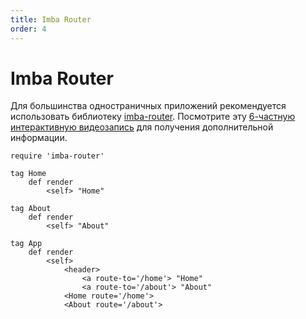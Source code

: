 ```yaml
---
title: Imba Router
order: 4
---
```



# Imba Router

Для большинства одностраничных приложений рекомендуется использовать библиотеку [imba-router](https://github.com/somebee/imba-router). Посмотрите эту [6-частную интерактивную видеозапись](https://scrimba.com/playlist/pMvYcg) для получения дополнительной информации.

```imba
require 'imba-router'

tag Home
    def render
        <self> "Home"

tag About
    def render
        <self> "About"

tag App
    def render
        <self>
            <header>
                <a route-to='/home'> "Home"
                <a route-to='/about'> "About"
            <Home route='/home'> 
            <About route='/about'>

```




